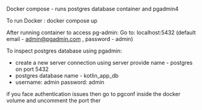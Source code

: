 
Docker compose - runs postgres database container and pgadmin4

To run Docker :
   docker compose up 

After running container to access pg-admin: Go to:
 localhost:5432
 (default email - admin@pgadmin.com , password - admin)

 To inspect postgres database using pgadmin:
  - create a new server connection using server provide name - postgres on port 5432
  - postgres database name - kotlin_app_db
  - username: admin password: admin


if you face authentication issues then go to pgconf inside the docker volume and uncomment the port ther